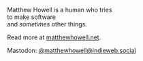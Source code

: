 Matthew Howell is a human who tries <br />
to make software <br />
and *sometimes* other things.

Read more at [matthewhowell.net](https://www.matthewhowell.net).

Mastodon: [@matthewhowell@indieweb.social](https://indieweb.social/@matthewhowell)
